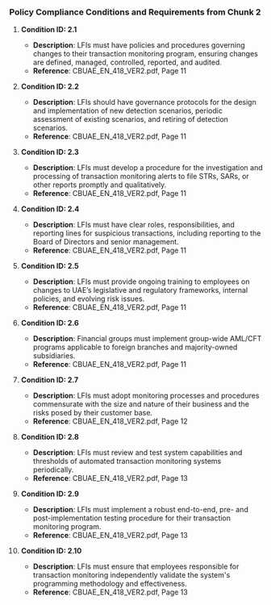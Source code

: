 ### Policy Compliance Conditions and Requirements from Chunk 2

1. **Condition ID: 2.1**
   - **Description**: LFIs must have policies and procedures governing changes to their transaction monitoring program, ensuring changes are defined, managed, controlled, reported, and audited.
   - **Reference**: CBUAE_EN_418_VER2.pdf, Page 11

2. **Condition ID: 2.2**
   - **Description**: LFIs should have governance protocols for the design and implementation of new detection scenarios, periodic assessment of existing scenarios, and retiring of detection scenarios.
   - **Reference**: CBUAE_EN_418_VER2.pdf, Page 11

3. **Condition ID: 2.3**
   - **Description**: LFIs must develop a procedure for the investigation and processing of transaction monitoring alerts to file STRs, SARs, or other reports promptly and qualitatively.
   - **Reference**: CBUAE_EN_418_VER2.pdf, Page 11

4. **Condition ID: 2.4**
   - **Description**: LFIs must have clear roles, responsibilities, and reporting lines for suspicious transactions, including reporting to the Board of Directors and senior management.
   - **Reference**: CBUAE_EN_418_VER2.pdf, Page 11

5. **Condition ID: 2.5**
   - **Description**: LFIs must provide ongoing training to employees on changes to UAE’s legislative and regulatory frameworks, internal policies, and evolving risk issues.
   - **Reference**: CBUAE_EN_418_VER2.pdf, Page 11

6. **Condition ID: 2.6**
   - **Description**: Financial groups must implement group-wide AML/CFT programs applicable to foreign branches and majority-owned subsidiaries.
   - **Reference**: CBUAE_EN_418_VER2.pdf, Page 11

7. **Condition ID: 2.7**
   - **Description**: LFIs must adopt monitoring processes and procedures commensurate with the size and nature of their business and the risks posed by their customer base.
   - **Reference**: CBUAE_EN_418_VER2.pdf, Page 12

8. **Condition ID: 2.8**
   - **Description**: LFIs must review and test system capabilities and thresholds of automated transaction monitoring systems periodically.
   - **Reference**: CBUAE_EN_418_VER2.pdf, Page 13

9. **Condition ID: 2.9**
   - **Description**: LFIs must implement a robust end-to-end, pre- and post-implementation testing procedure for their transaction monitoring program.
   - **Reference**: CBUAE_EN_418_VER2.pdf, Page 13

10. **Condition ID: 2.10**
    - **Description**: LFIs must ensure that employees responsible for transaction monitoring independently validate the system's programming methodology and effectiveness.
    - **Reference**: CBUAE_EN_418_VER2.pdf, Page 13